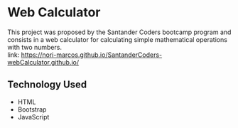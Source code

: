 # Web Calculator
This project was proposed by the Santander Coders bootcamp program and consists in a web calculator for calculating simple mathematical operations with two numbers.
<br>
link: https://nori-marcos.github.io/SantanderCoders-webCalculator.github.io/

## Technology Used
- HTML
- Bootstrap
- JavaScript
